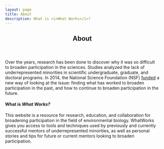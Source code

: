```yaml
---
layout: page
title: About
description: What is <i>What Works</i>?
---
```

<!-- Main -->
<div id="main" class="alt">

<!-- One -->
<section id="one">
	<div class="inner">
		<header class="major">
			<h1>About</h1>
		</header>

<p>Over the years, research has been done to discover why it was so difficult to broaden participation in the sciences. Studies analyzed the lack of underrepresented minorities in scientific undergraduate, graduate, and doctoral programs. In 2014, the National Science Foundation (NSF) <a href="http://www.nsf.gov/awardsearch/showAward?AWD_ID=1447326"><u>funded</u></a> a new way of looking at the issue: finding what has worked to broaden participation in the past, and how to continue to broaden participation in the future.</p>

<h4>What is <i>What Works?</i></h4>

<p>This website is a resource for research, education, and collaboration for broadening participation in the field of environmental biology. WhatWorks gives you access to tools and techniques used by previously and currently successful mentors of underrepresented minorities, as well as personal stories and tips for future or current mentors looking to broaden participation.</p>
